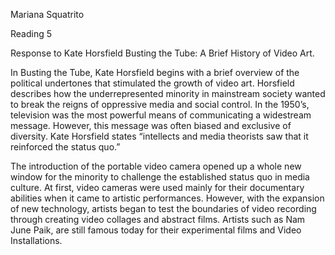 Mariana Squatrito 

Reading 5

Response to Kate Horsfield Busting the Tube: A Brief History of Video Art.

In Busting the Tube, Kate Horsfield begins with a brief overview of the political undertones that stimulated the growth of video art. Horsfield describes how the underrepresented minority in mainstream society wanted to break the reigns of oppressive media and social control. In the 1950’s, television was the most powerful means of communicating a widestream message. However, this message was often biased and exclusive of diversity. Kate Horsfield states “intellects and media theorists saw that it reinforced the status quo.”

The introduction of the portable video camera opened up a whole new window for the minority to challenge the established status quo in media culture. At first, video cameras were used mainly for their documentary abilities when it came to artistic performances. However, with the expansion of new technology, artists began to test the boundaries of video recording through creating video collages and abstract films. Artists such as Nam June Paik, are still famous today for their experimental films and Video Installations.
